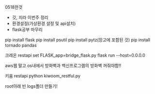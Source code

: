 0518한것
- 깃, 지라 이번주 정리
- 환경설정(가상환경 설정 및 api설치)
- flask공부 마무리

pip install flask
pip install psutil
pip install pytz(장고에 포함된 것)
pip install tornado
pandas

크레온 restapi
set FLASK_app=bridge_flask.py
flask run --host=0.0.0.0

aws웹 말고 os내에서 방화벽과 백신프로그램의 방화벽 꺼줘야함!!

키움 restapi 
python kiwoom_restful.py

root아래 빈 logs폴더 만들기!